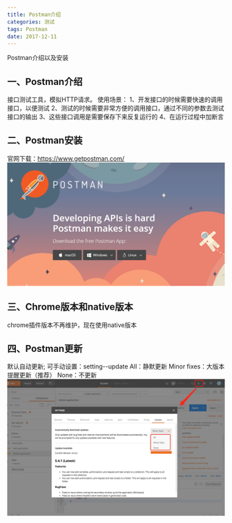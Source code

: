 ```yaml
---
title: Postman介绍
categories: 测试
tags: Postman
date: 2017-12-11
---
```

Postman介绍以及安装
<!-- more -->

## 一、Postman介绍
接口测试工具，模拟HTTP请求。
使用场景：
1、开发接口的时候需要快速的调用接口，以便测试
2、测试的时候需要非常方便的调用接口，通过不同的参数去测试接口的输出
3、这些接口调用是需要保存下来反复运行的
4、在运行过程中加断言

## 二、Postman安装
官网下载：https://www.getpostman.com/
![](/bimg/9.png)

## 三、Chrome版本和native版本
chrome插件版本不再维护，现在使用native版本

## 四、Postman更新

默认自动更新;
可手动设置：setting--update
All：静默更新
Minor fixes：大版本提醒更新（推荐）
None：不更新
![](/bimg/10.jpg)


